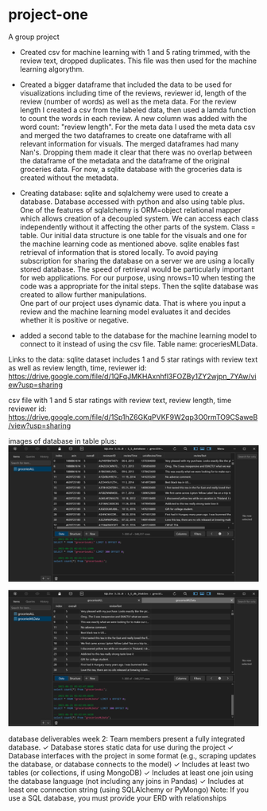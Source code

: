 # project-one
A group project

- Created csv for machine learning with 1 and 5 rating trimmed, with the review text, dropped duplicates. This file was then used for the machine learning algorythm. 

- Created a bigger dataframe that included the data to be used for visualizations including time of the reviews, reviewer id, length of the review (number of words) as well as the meta data. For the review length I created a csv from the labeled data, then used a lamda function to count the words in each review. A new column was added with the word count: "review length". For the meta data I used the meta data csv and merged the two dataframes to create one dataframe with all relevant information for visuals. 
The merged dataframes had many Nan's. Dropping them made it clear that there was no overlap between the dataframe of the metadata and the dataframe of the original groceries data. For now, a sqlite database with the groceries data is created without the metadata. 

- Creating database: sqlite and sqlalchemy were used to create a database. Database accessed with python and also using table plus. One of the features of sqlalchemy is ORM=object relational mapper which allows creation of a decoupled system. We can access each class independently without it affecting the other parts of the system. Class = table. Our initial data structure is one table for the visuals and one for the machine learning code as mentioned above. sqlite enables fast retrieval of information that is stored locally. To avoid paying subscription for sharing the database on a server we are using a locally stored database. The speed of retrieval would be particularly important for web applications. For our purpose, using nrows=10 when testing the code was a appropriate for the inital steps. Then the sqlite database was created to allow further manipulations.   
  One part of our project uses dynamic data. That is where you input a review and the machine learning model evaluates it and decides whether it is positive or negative. 

- added a second table to the database for the machine learning model to connect to it instead of using the csv file. Table name: groceriesMLData.

Links to the data:
sqlite dataset includes 1 and 5 star ratings with review text as well as review length, time, reviewer id:
https://drive.google.com/file/d/1QFqJMKHAxnhfl3FOZBy1ZY2wjpn_7YAw/view?usp=sharing

csv file with 1 and 5 star ratings with review text, review length, time reviewer id:
https://drive.google.com/file/d/1Sp1hZ6GKqPVKF9W2qp3O0rmTO9CSaweB/view?usp=sharing

images of database in table plus:
![groceriesALL_table.PNG](Resources/groceriesALL_table.PNG)

![MLtable.PNG](Resources/MLtable.PNG)

database deliverables week 2:
Team members present a fully integrated
database.
✓ Database stores static data for use
during the project ✓ Database interfaces with the project in
some format (e.g., scraping updates the
database, or database connects to the
model) ✓ Includes at least two tables (or
collections, if using MongoDB) ✓ Includes at least one join using the
database language (not including any
joins in Pandas) ✓ Includes at least one connection string
(using SQLAlchemy or PyMongo)
Note: If you use a SQL database, you
must provide your ERD with relationships



